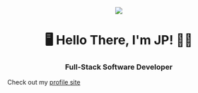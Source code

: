 <p align="center">
  <img src="https://github.com/thejhp1/thejhp1/assets/124937654/b837c5e2-aa3d-4a84-86ff-b0997a546a83" />
</p>
<h1 align="center">
 🖥 Hello There, I'm JP! 👨‍💻
</h1> 
<h3 align="center">
  Full-Stack Software Developer 
</h3>
<p>
  Check out my <a href="thejhp.onrender.com">profile site</a>
</p>
